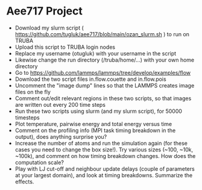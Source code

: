 # Aee717 Project

- Download my slurm script ( https://github.com/tugluk/aee717/blob/main/ozan_slurm.sh ) to run on TRUBA
- Upload this script to TRUBA login nodes
- Replace my username (otugluk) with your username in the script
- Likewise change the run directory (/truba/home/...) with your own home directory
- Go to https://github.com/lammps/lammps/tree/develop/examples/flow
- Download the two script files in.flow.couette and in.flow.pois
- Uncomment the "image dump" lines so that the LAMMPS creates image files on the fly
- Comment out/edit relevant regions in these two scripts, so that images are written out every 200 time steps
- Run these two scripts using slurm (and my slurm script), for  50000 timesteps
- Plot temperature, pairwise energy and  total energy versus time
- Comment on the profiling info (MPI task timing breakdown in the output), does anything surprise you?
- Increase the number of atoms and run the simulation again (for these cases you need to change the box size!). Try various sizes (~100, ~10k, ~100k), and comment on how timing breakdown changes. How does the computation scale?
- Play with LJ cut-off and neighbour update delays (couple of parameters at your largest domain), and look at timing breakdowns. Summarize the effects.

